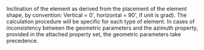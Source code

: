 Inclination of the element as derived from the placement of the element shape, by convention: Vertical = 0', horizontal = 90', if unit is grad). The calculation procedure will be specific for each type of element.  In cases of inconsistency between the geometric parameters and the azimuth property, provided in the attached property set, the geometric parameters take precedence.